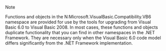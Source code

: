 > [!NOTE]
>  Functions and objects in the N:Microsoft.VisualBasic.Compatibility.VB6 namespace are provided for use by the tools for upgrading from Visual Basic 6.0 to Visual Basic 2008. In most cases, these functions and objects duplicate functionality that you can find in other namespaces in the .NET Framework. They are necessary only when the Visual Basic 6.0 code model differs significantly from the .NET Framework implementation.